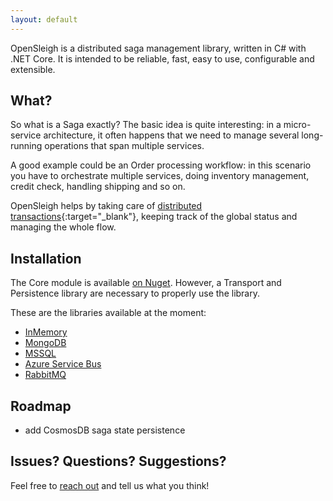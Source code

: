 ```yaml
---
layout: default
---
```


OpenSleigh is a distributed saga management library, written in C# with .NET Core. 
It is intended to be reliable, fast, easy to use, configurable and extensible.

## What?
So what is a Saga exactly? The basic idea is quite interesting: in a micro-service architecture, it often happens that we need to manage several long-running operations that span multiple services. 

A good example could be an Order processing workflow: in this scenario you have to orchestrate multiple services, doing inventory management, credit check, handling shipping and so on.   

OpenSleigh helps by taking care of [distributed transactions](https://www.davideguida.com/improving-microservices-reliability-part-1-two-phase-commit/){:target="_blank"}, keeping track of the global status and managing the whole flow.

## Installation
The Core module is available [on Nuget](https://www.nuget.org/packages/OpenSleigh.Core/).
However, a Transport and Persistence library are necessary to properly use the library.

These are the libraries available at the moment:
- [InMemory](https://www.nuget.org/packages/OpenSleigh.Persistence.InMemory/)
- [MongoDB](https://www.nuget.org/packages/OpenSleigh.Persistence.Mongo/)
- [MSSQL](https://www.nuget.org/packages/OpenSleigh.Persistence.SQL/)
- [Azure Service Bus](https://www.nuget.org/packages/OpenSleigh.Transport.AzureServiceBus/)
- [RabbitMQ](https://www.nuget.org/packages/OpenSleigh.Transport.RabbitMQ/)

## Roadmap
- add CosmosDB saga state persistence

## Issues? Questions? Suggestions?
Feel free to [reach out](https://github.com/mizrael/OpenSleigh/discussions) and tell us what you think!